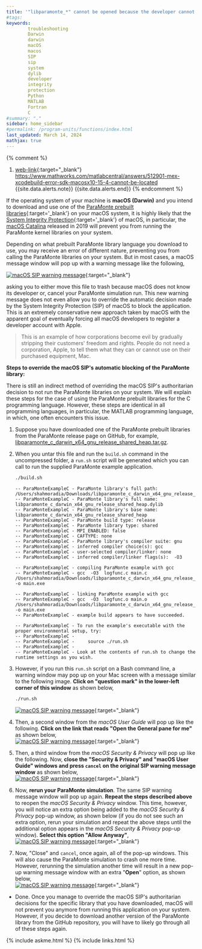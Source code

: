 ```yaml
---
title: '"libparamonte_*" cannot be opened because the developer cannot be verified.'
#tags: 
keywords: 
        troubleshooting
        Darwin
        darwin
        macOS
        macos
        SIP
        sip
        system
        dylib
        developer
        integrity
        protection
        Python
        MATLAB
        Fortran
        C
#summary: "."
sidebar: home_sidebar
#permalink: /program-units/functions/index.html
last_updated: March 14, 2024
mathjax: true
---
```


{% comment %}
1. [web-link](){:target="_blank"}  
https://www.mathworks.com/matlabcentral/answers/512901-mex-xcodebuild-error-sdk-macosx10-15-4-cannot-be-located
{{site.data.alerts.note}}
{{site.data.alerts.end}}
{% endcomment %}


If the operating system of your machine is **macOS (Darwin)** and you intend to download and use one of the [ParaMonte prebuilt libraries]({{site.releases}}){:target='_blank'} on your macOS system, it is highly likely that the [System Integrity Protection](https://en.wikipedia.org/wiki/System_Integrity_Protection){:target='_blank'} of macOS, in particular, the [macOS Catalina](https://en.wikipedia.org/wiki/MacOS_Catalina) released in 2019 will prevent you from running the ParaMonte kernel libraries on your system.  

Depending on what prebuilt ParaMonte library language you download to use, you may receive an error of different nature, preventing you from calling the ParaMonte libraries on your system. But in most cases, a macOS message window will pop up with a warning message like the following,  

[![macOS SIP warning message](macos_sip_msg_trash.png)](./macos_sip_msg_trash.png){:target="_blank"}  

asking you to either move this file to trash because macOS does not know its developer or, cancel your ParaMonte simulation run. This new warning message does not even allow you to override the automatic decision made by the System Integrity Protection (SIP) of macOS to block the application. This is an extremely conservative new approach taken by macOS with the apparent goal of eventually forcing all macOS developers to register a developer account with Apple.  

> This is an example of how corporations become evil by gradually stripping their customers' freedom and rights. People do not need a corporation, Apple, to tell them what they can or cannot use on their purchased equipment, Mac.  

**Steps to override the macOS SIP's automatic blocking of the ParaMonte library:**  

There is still an indirect method of overriding the macOS SIP's authoritarian decision to not run the ParaMonte libraries on your system. We will explain these steps for the case of using the ParaMonte prebuilt libraries for the C programming language. However, these steps are identical in all programming languages, in particular, the MATLAB programming language, in which, one often encounters this issue.  

1.  Suppose you have downloaded one of the ParaMonte prebuilt libraries from the ParaMonte release page on GitHub, for example, [libparamonte_c_darwin_x64_gnu_release_shared_heap.tar.gz]({{site.currentReleaseDownload}}/libparamonte_c_darwin_x64_gnu_release_shared_heap.tar.gz).  
  
1.  When you untar this file and run the `build.sh` command in the uncompressed folder, a `run.sh` script will be generated which you can call to run the supplied ParaMonte example application.  
    ```bash  
    ./build.sh 
    ```  
    ```text  
    -- ParaMonteExampleC - ParaMonte library's full path: /Users/shahmoradia/Downloads/libparamonte_c_darwin_x64_gnu_release_shared_heap/libparamonte_c_darwin_x64_gnu_release_shared_heap.dylib
    -- ParaMonteExampleC - ParaMonte library's full name: libparamonte_c_darwin_x64_gnu_release_shared_heap.dylib
    -- ParaMonteExampleC - ParaMonte library's base name: libparamonte_c_darwin_x64_gnu_release_shared_heap
    -- ParaMonteExampleC - ParaMonte build type: release
    -- ParaMonteExampleC - ParaMonte library type: shared
    -- ParaMonteExampleC - MPI_ENABLED: false
    -- ParaMonteExampleC - CAFTYPE: none
    -- ParaMonteExampleC - ParaMonte library's compiler suite: gnu
    -- ParaMonteExampleC - inferred compiler choice(s): gcc
    -- ParaMonteExampleC - user-selected compiler/linker: none
    -- ParaMonteExampleC - inferred compiler/linker flags(s):  -O3
        
    -- ParaMonteExampleC - compiling ParaMonte example with gcc
    -- ParaMonteExampleC - gcc  -O3  logfunc.c main.c /Users/shahmoradia/Downloads/libparamonte_c_darwin_x64_gnu_release_shared_heap/libparamonte_c_darwin_x64_gnu_release_shared_heap.dylib -o main.exe
        
    -- ParaMonteExampleC - linking ParaMonte example with gcc
    -- ParaMonteExampleC - gcc  -O3  logfunc.o main.o /Users/shahmoradia/Downloads/libparamonte_c_darwin_x64_gnu_release_shared_heap/libparamonte_c_darwin_x64_gnu_release_shared_heap.dylib -o main.exe
    -- ParaMonteExampleC - example build appears to have succeeded.
        
    -- ParaMonteExampleC - To run the example's executable with the proper environmental setup, try:
    -- ParaMonteExampleC - 
    -- ParaMonteExampleC -     source ./run.sh
    -- ParaMonteExampleC - 
    -- ParaMonteExampleC - Look at the contents of run.sh to change the runtime settings as you wish.
    ```  

1.  However, if you run this `run.sh` script on a Bash command line, a warning window may pop up on your Mac screen with a message similar to the following image. **Click on "question mark" in the lower-left corner of this window** as shown below,  
    ```bash  
    ./run.sh 
    ```  
    [![macOS SIP warning message](macos_sip_msg_qmark.png)](./macos_sip_msg_qmark.png){:target="_blank"}  

1.  Then, a second window from the *macOS User Guide* will pop up like the following. **Click on the link that reads "Open the General pane for me"** as shown below,  
    [![macOS SIP warning message](macos_user_guide_click.png)](./macos_user_guide_click.png){:target="_blank"}  

1.  Then, a third window from the *macOS Security & Privacy* will pop up like the following. Now, **close the "Security & Privacy" and "macOS User Guide" windows and press `cancel` on the original SIP warning message window** as shown below,  
    [![macOS SIP warning message](close_close_press.png)](./close_close_press.png){:target="_blank"}  

1.  Now, **rerun your ParaMonte simulation**. The same SIP warning message window will pop up again. **Repeat the steps described above** to reopen the *macOS Security & Privacy* window. This time, however, you will notice an extra option being added to the *macOS Security & Privacy* pop-up window, as shown below (if you do not see such an extra option, rerun your simulation and repeat the above steps until the additional option appears in the *macOS Security & Privacy* pop-up window). **Select this option "Allow Anyway"**,  
    [![macOS SIP warning message](macos_system_security_allow_anyway.png)](./macos_system_security_allow_anyway.png){:target="_blank"}  

1.  Now, "Close" and `cancel`, once again, all of the pop-up windows. This will also cause the ParaMonte simulation to crash one more time. However, rerunning the simulation another time will result in a new pop-up warning message window with an extra "**Open**" option, as shown below,  
    [![macOS SIP warning message](macos_sip_msg_open.png)](./macos_sip_msg_open.png){:target="_blank"}  
    
-   Done. Once you manage to override the macOS SIP's authoritarian decisions for the specific library that you have downloaded, macOS will not prevent you anymore from running this application on your system. However, if you decide to download another version of the ParaMonte library from the GitHub repository, you will have to likely go through all of these steps again.  

{% include askme.html %}
{% include links.html %}
